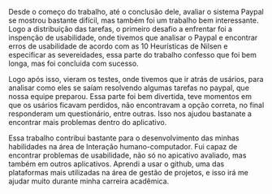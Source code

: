  Desde o começo do trabalho, até o conclusão dele, avaliar o sistema Paypal se mostrou bastante difícil, mas também foi um trabalho bem interessante. Logo a distribuição das tarefas, o primeiro desafio a enfrentar foi a inspenção de usabilidade, onde tivemos que analisar o Paypal e encontrar erros de usabilidade de acordo com as 10 Heurísticas de Nilsen e especificar as severeidades, essa parte do trabalho confesso que foi bem longa, mas foi  concluida com sucesso.
 
 Logo após isso, vieram os testes, onde tivemos que ir atrás de usários, para analisar como eles se saíam resolvendo algumas tarefas no paypal, que nossa equipe preparou. Essa parte foi bem divertida, teve momentos em que os usários ficavam perdidos, não encontravam a opção correta, no final responderam um questionário, entre outras. Isso nos ajudou bastanate a encontrar mais problemas dentro do aplicativo.

 Essa trabalho contribui bastante para o desenvolvimento das minhas habilidades na área de Interação humano-computador. Fui capaz de encontrar problemas de usabilidade, não só no apicativo avaliado, mas também em outros aplicativos. Aprendi a usar o github, uma das plataformas mais utilizadas na área de gestão de projetos, e isso irá me ajudar muito durante minha carreira acadêmica.
 

